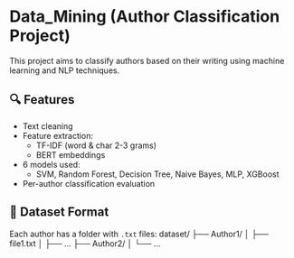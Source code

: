 # Data_Mining (Author Classification Project)

This project aims to classify authors based on their writing using machine learning and NLP techniques.

## 🔍 Features

- Text cleaning
- Feature extraction:
  - TF-IDF (word & char 2-3 grams)
  - BERT embeddings
- 6 models used:
  - SVM, Random Forest, Decision Tree, Naive Bayes, MLP, XGBoost
- Per-author classification evaluation

## 📁 Dataset Format

Each author has a folder with `.txt` files:
  dataset/
    ├── Author1/
    │ ├── file1.txt
    │ ├── ...
    ├── Author2/
    │ └── ...
